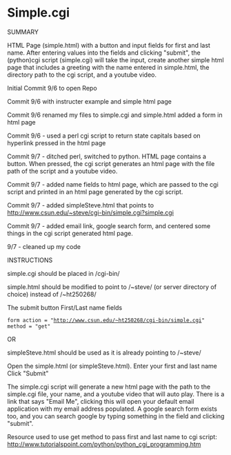 # Simple.cgi

SUMMARY

HTML Page (simple.html) with a button and input fields for first and last name. After entering values into the fields and clicking "submit", the (python)cgi script (simple.cgi) will take the input, create another simple html page that includes a greeting with the name entered in simple.html, the directory path to the cgi script, and a youtube video.

Initial Commit 9/6 to open Repo

Commit 9/6 with instructer example and simple html page

Commit 9/6 renamed my files to simple.cgi and simple.html
            added a form in html page
            
Commit 9/6 - used a perl cgi script to return state capitals based on hyperlink pressed in the html page

Commit 9/7 - ditched perl, switched to python. HTML page contains a button. When pressed, the cgi script generates an html page with the file path of the script and a youtube video.

Commit 9/7 - added name fields to html page, which are passed to the cgi script and printed in an html page generated by the cgi script. 

Commit 9/7 - added simpleSteve.html that points to http://www.csun.edu/~steve/cgi-bin/simple.cgi?simple.cgi

Commit 9/7 - added email link, google search form, and centered some things in the cgi script generated html page. 

9/7 - cleaned up my code

INSTRUCTIONS

simple.cgi should be placed in /cgi-bin/

simple.html should be modified to point to /~steve/ (or server directory of choice) instead of /~ht250268/

The submit button First/Last name fields

<code>form action = "http://www.csun.edu/~ht250268/cgi-bin/simple.cgi" method = "get"</code>


OR

simpleSteve.html should be used as it is already pointing to /~steve/


Open the simple.html (or simpleSteve.html). 
Enter your first and last name
Click "Submit"

The simple.cgi script will generate a new html page with the path to the simple.cgi file, your name, and a youtube video that will auto play. There is a link that says "Email Me", clicking this will open your default email application with my email address populated. A google search form exists too, and you can search google by typing something in the field and clicking "submit". 


Resource used to use get method to pass first and last name to cgi script: http://www.tutorialspoint.com/python/python_cgi_programming.htm
